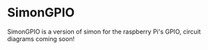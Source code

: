SimonGPIO
=========

SimonGPIO is a version of simon for the raspberry Pi's GPIO, circuit diagrams coming soon!
